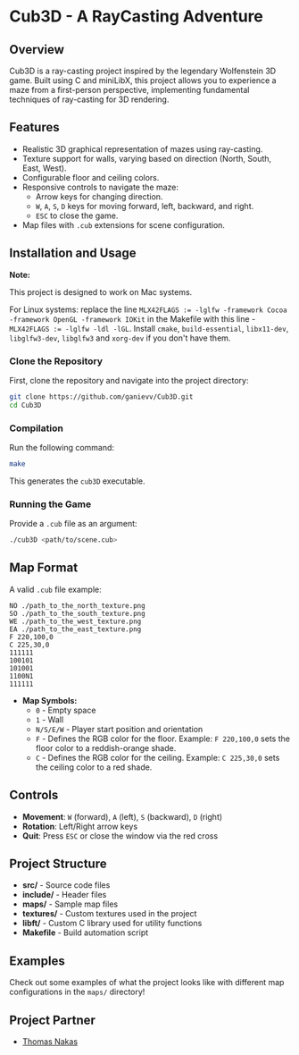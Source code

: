 # Cub3D - A RayCasting Adventure

## Overview
Cub3D is a ray-casting project inspired by the legendary Wolfenstein 3D game. Built using C and miniLibX, this project allows you to experience a maze from a first-person perspective, implementing fundamental techniques of ray-casting for 3D rendering.

## Features
- Realistic 3D graphical representation of mazes using ray-casting.
- Texture support for walls, varying based on direction (North, South, East, West).
- Configurable floor and ceiling colors.
- Responsive controls to navigate the maze:
  - Arrow keys for changing direction.
  - `W`, `A`, `S`, `D` keys for moving forward, left, backward, and right.
  - `ESC` to close the game.
- Map files with `.cub` extensions for scene configuration.

## Installation and Usage
**Note:**

This project is designed to work on Mac systems.

For Linux systems: replace the line `MLX42FLAGS := -lglfw -framework Cocoa -framework OpenGL -framework IOKit` in the Makefile with this line - `MLX42FLAGS := -lglfw -ldl -lGL`. Install `cmake`, `build-essential`, `libx11-dev`, `libglfw3-dev`, `libglfw3` and `xorg-dev` if you don't have them.
### Clone the Repository
First, clone the repository and navigate into the project directory:
```bash
git clone https://github.com/ganievv/Cub3D.git
cd Cub3D
```
### Compilation
Run the following command:
```bash
make
```
This generates the `cub3D` executable.

### Running the Game
Provide a `.cub` file as an argument:
```bash
./cub3D <path/to/scene.cub>
```

## Map Format
A valid `.cub` file example:
```
NO ./path_to_the_north_texture.png
SO ./path_to_the_south_texture.png
WE ./path_to_the_west_texture.png
EA ./path_to_the_east_texture.png
F 220,100,0
C 225,30,0
111111
100101
101001
1100N1
111111
```

- **Map Symbols:**
  - `0` - Empty space
  - `1` - Wall
  - `N/S/E/W` - Player start position and orientation
  - `F` - Defines the RGB color for the floor. Example: `F 220,100,0` sets the floor color to a reddish-orange shade.
  - `C` - Defines the RGB color for the ceiling. Example: `C 225,30,0` sets the ceiling color to a red shade.

## Controls
- **Movement**: `W` (forward), `A` (left), `S` (backward), `D` (right)
- **Rotation**: Left/Right arrow keys
- **Quit**: Press `ESC` or close the window via the red cross

## Project Structure
- **src/** - Source code files
- **include/** - Header files
- **maps/** - Sample map files
- **textures/** - Custom textures used in the project
- **libft/** - Custom C library used for utility functions
- **Makefile** - Build automation script

## Examples
Check out some examples of what the project looks like with different map configurations in the `maps/` directory!

## Project Partner

- [Thomas Nakas](link-to-profile)
